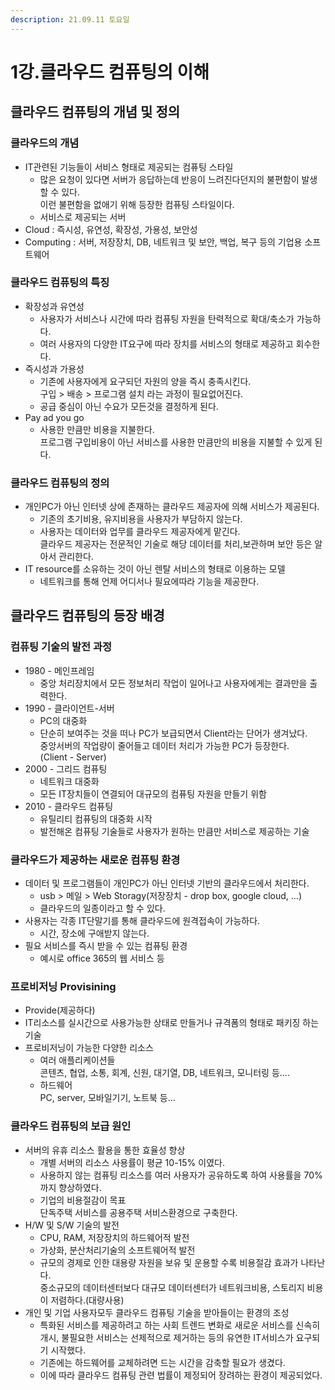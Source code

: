 ```yaml
---
description: 21.09.11 토요일
---
```


# 1강.클라우드 컴퓨팅의 이해

## 클라우드 컴퓨팅의 개념 및 정의

### 클라우드의 개념

* IT관련된 기능들이 서비스 형태로 제공되는 컴퓨팅 스타일
  * 많은 요청이 있다면 서버가 응답하는데 반응이 느려진다던지의 불편함이 발생할 수 있다.\
    이런 불편함을 없애기 위해 등장한 컴퓨팅 스타일이다.
  * 서비스로 제공되는 서버
* Cloud : 즉시성, 유연성, 확장성, 가용성, 보안성
* Computing : 서버, 저장장치, DB, 네트워크 및 보안, 백업, 복구 등의 기업용 소프트웨어

### 클라우드 컴퓨팅의 특징

* 확장성과 유연성
  * 사용자가 서비스나 시간에 따라 컴퓨팅 자원을 탄력적으로 확대/축소가 가능하다.
  * 여러 사용자의 다양한 IT요구에 따라 장치를 서비스의 형태로 제공하고 회수한다.
* 즉시성과 가용성
  * 기존에 사용자에게 요구되던 자원의 양을 즉시 충족시킨다.\
    구입 > 배송 > 프로그램 설치 라는 과정이 필요없어진다.
  * 공급 중심이 아닌 수요가 모든것을 결정하게 된다.
* Pay ad you go
  * 사용한 만큼만 비용을 지불한다.\
    프로그램 구입비용이 아닌 서비스를 사용한 만큼만의 비용을 지불할 수 있게 된다.

### 클라우드 컴퓨팅의 정의

* 개인PC가 아닌 인터넷 상에 존재하는 클라우드 제공자에 의해 서비스가 제공된다.
  * 기존의 초기비용, 유지비용을 사용자가 부담하지 않는다.
  * 사용자는 데이터와 업무를 클라우드 제공자에게 맡긴다.\
    클라우드 제공자는 전문적인 기술로 해당 데이터를 처리,보관하며 보안 등은 알아서 관리한다.
* IT resource를 소유하는 것이 아닌 렌탈 서비스의 형태로 이용하는 모델
  * 네트워크를 통해 언제 어디서나 필요에따라 기능을 제공한다.

## 클라우드 컴퓨팅의 등장 배경 

### 컴퓨팅 기술의 발전 과정

* 1980 - 메인프레임
  * 중앙 처리장치에서 모든 정보처리 작업이 일어나고 사용자에게는 결과만을 출력한다.
* 1990 - 클라이언트-서버
  * PC의 대중화
  * 단순히 보여주는 것을 떠나 PC가 보급되면서 Client라는 단어가 생겨났다. \
    중앙서버의 작업량이 줄어들고 데이터 처리가 가능한 PC가 등장한다.\
    (Client - Server)
* 2000 - 그리드 컴퓨팅
  * 네트워크 대중화
  * 모든 IT장치들이 연결되어 대규모의 컴퓨팅 자원을 만들기 위함
* 2010 - 클라우드 컴퓨팅
  * 유틸리티 컴퓨팅의 대중화 시작
  * 발전해온 컴퓨팅 기술들로 사용자가 원하는 만큼만 서비스로 제공하는 기술

### 클라우드가 제공하는 새로운 컴퓨팅 환경

* 데이터 및 프로그램들이 개인PC가 아닌 인터넷 기반의 클라우드에서 처리한다.
  * usb > 메일 > Web Storagy(저장장치 - drop box, google cloud, ...)
  * 클라우드의 일종이라고 할 수 있다.
* 사용자는 각종 IT단말기를 통해 클라우드에 원격접속이 가능하다.
  * 시간, 장소에 구애받지 않는다.
* 필요 서비스를 즉시 받을 수 있는 컴퓨팅 환경
  * 예시로 office 365의 웹 서비스 등 

### 프로비저닝 Provisining

* Provide(제공하다)
* IT리소스를 실시간으로 사용가능한 상태로 만들거나 규격폼의 형태로 패키징 하는 기술
* 프로비저닝이 가능한 다양한 리소스
  * 여러 애플리케이션들\
    콘텐츠, 협업, 소통, 회계, 신원, 대기열, DB, 네트워크, 모니터링 등....
  * 하드웨어\
    PC, server, 모바일기기, 노트북 등...

### 클라우드 컴퓨팅의 보급 원인

* 서버의 유휴 리소스 활용을 통한 효율성 향상
  * 개별 서버의 리소스 사용률이 평균 10-15% 이였다.
  * 사용하지 않는 컴퓨팅 리소스를 여러 사용자가 공유하도록 하여 사용률을 70%까지 향상하였다.
  * 기업의 비용절감이 목표\
    단독주택 서비스를 공용주택 서비스환경으로 구축한다.
* H/W 및 S/W 기술의 발전
  * CPU, RAM, 저장장치의 하드웨어적 발전
  * 가상화, 분산처리기술의 소프트웨어적 발전
  * 규모의 경제로 인한 대용량 자원을 보유 및 운용할 수록 비용절감 효과가 나타난다.\
    중소규모의 데이터센터보다 대규모 데이터센터가 네트워크비용, 스토리지 비용이 저렴하다.(대량사용)
* 개인 및 기업 사용자모두 클라우드 컴퓨팅 기술을 받아들이는 환경의 조성
  * 특화된 서비스를 제공하려고 하는 사회 트렌드 변화로 새로운 서비스를 신속히 개시, 불필요한 서비스는 선제적으로 제거하는 등의 유연한 IT서비스가 요구되기 시작했다.
  * 기존에는 하드웨어를 교체하려면 드는 시간을 감축할 필요가 생겼다.
  * 이에 따라 클라우드 컴퓨팅 관련 법률이 제정되어 장려하는 환경이 제공되었다.
